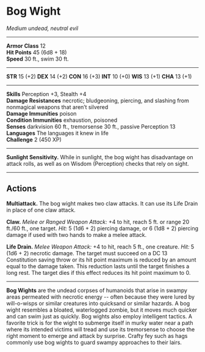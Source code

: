 # Bog Wight

_Medium undead, neutral evil_

---

**Armor Class** 12  
**Hit Points** 45 (6d8 + 18)  
**Speed** 30 ft., swim 30 ft.  

---

**STR** 15 (+2) **DEX** 14 (+2) **CON** 16 (+3) **INT** 10 (+0) **WIS** 13 (+1) **CHA** 13 (+1)

---

**Skills** Perception +3, Stealth +4  
**Damage Resistances** necrotic; bludgeoning, piercing, and slashing from nonmagical weapons that aren’t silvered  
**Damage Immunities** poison  
**Condition Immunities** exhaustion, poisoned  
**Senses** darkvision 60 ft., tremorsense 30 ft., passive Perception 13  
**Languages** The languages it knew in life  
**Challenge** 2 (450 XP)  

---

**Sunlight Sensitivity.** While in sunlight, the bog wight has disadvantage on attack rolls, as well as on Wisdom (Perception) checks that rely on sight.

---

## Actions

**Multiattack.** The bog wight makes two claw attacks. It can use its Life Drain in place of one claw attack.

**Claw.** _Melee or Ranged Weapon Attack:_ +4 to hit, reach 5 ft. or range 20 ft./60 ft., one target. _Hit:_ 5 (1d6 + 2) piercing damage, or 6 (1d8 + 2) piercing damage if used with two hands to make a melee attack.

**Life Drain.** _Melee Weapon Attack:_ +4 to hit, reach 5 ft., one creature. _Hit:_ 5 (1d6 + 2) necrotic damage. The target must succeed on a DC 13 Constitution saving throw or its hit point maximum is reduced by an amount equal to the damage taken. This reduction lasts until the target finishes a long rest. The target dies if this effect reduces its hit point maximum to 0.

---

**Bog Wights** are the undead corpses of humanoids that arise in swampy areas permeated with necrotic energy -- often because they were lured by will-o-wisps or similar creatures into quicksand or similar hazards. A bog wight resembles a bloated, waterlogged zombie, but it moves much quicker and can swim just as quickly. Bog wights also employ intelligent tactics. A favorite trick is for the wight to submerge itself in murky water near a path where its intended victims will tread and use its tremorsense to choose the right moment to emerge and attack by surprise. Crafty fey such as hags commonly use bog wights to guard swampy approaches to their lairs.